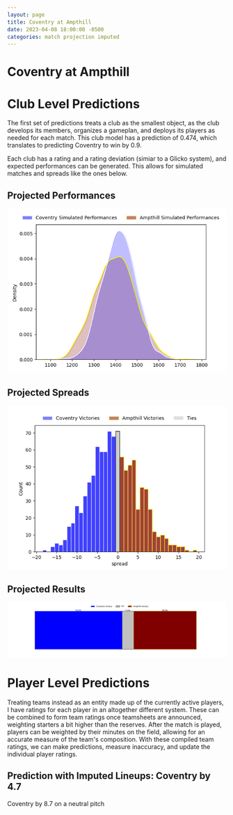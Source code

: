 ```yaml
---  
layout: page  
title: Coventry at Ampthill  
date: 2023-04-08 18:00:00 -0500  
categories: match projection imputed  
---
```

# Coventry at Ampthill

# Club Level Predictions


The first set of predictions treats a club as the smallest object, as the club develops its members, organizes a gameplan, and deploys its players as needed for each match. This club model has a prediction of 0.474, which translates to predicting Coventry to win by 0.9.

Each club has a rating and a rating deviation (simiar to a Glicko system), and expected performances can be generated. This allows for simulated matches and spreads like the ones below.
## Projected Performances


![Projected Performances](plots/performances_2023-04-08-Ampthill-Coventry.png)
## Projected Spreads


![Projected Spreads](plots/spreads_2023-04-08-Ampthill-Coventry.png)
## Projected Results


![Projected Results](plots/resultbar_2023-04-08-Ampthill-Coventry.png)
# Player Level Predictions


Treating teams instead as an entity made up of the currently active players, I have ratings for each player in an altogether different system. These can be combined to form team ratings once teamsheets are announced, weighting starters a bit higher than the reserves. After the match is played, players can be weighted by their minutes on the field, allowing for an accurate measure of the team's composition. With these compiled team ratings, we can make predictions, measure inaccuracy, and update the individual player ratings.
## Prediction with Imputed Lineups: Coventry by 4.7


Coventry by 8.7 on a neutral pitch

